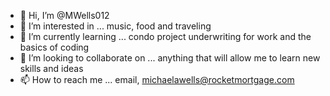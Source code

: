 - 👋 Hi, I’m @MWells012
- 👀 I’m interested in ... music, food and traveling
- 🌱 I’m currently learning ... condo project underwriting for work and the basics of coding
- 💞️ I’m looking to collaborate on ... anything that will allow me to learn new skills and ideas
- 📫 How to reach me ... email, michaelawells@rocketmortgage.com

<!---
MWells012/MWells012 is a ✨ special ✨ repository because its `README.md` (this file) appears on your GitHub profile.
You can click the Preview link to take a look at your changes.
--->
